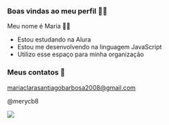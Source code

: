 ### Boas vindas ao meu perfil 💙💙

Meu nome é Maria 🖤😸

- Estou estudando na Alura
- Estou me desenvolvendo na linguagem JavaScript
- Utilizo esse espaço para minha organização

### Meus contatos 📧

mariaclarasantiagobarbosa2008@gmail.com

@merycb8

![](https://media.tenor.com/zvoZpK0mTzwAAAAi/milk-and-mocha-bear-couple.gif)
